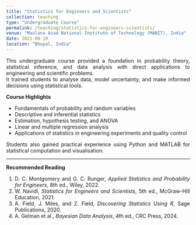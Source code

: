 ```yaml
---
title: "Statistics for Engineers and Scientists"
collection: teaching
type: "Undergraduate Course"
permalink: /teaching/statistics-for-engineers-scientists/
venue: "Maulana Azad National Institute of Technology (MANIT), India"
date: 2021-08-10
location: "Bhopal, India"
---
```


<div style="text-align:justify; text-justify:inter-word;" markdown="1">

This undergraduate course provided a foundation in probability theory, statistical inference, and data analysis with direct applications to engineering and scientific problems.  
It trained students to analyse data, model uncertainty, and make informed decisions using statistical tools.

**Course Highlights**
- Fundamentals of probability and random variables  
- Descriptive and inferential statistics 
- Estimation, hypothesis testing, and ANOVA  
- Linear and multiple regression analysis  
- Applications of statistics in engineering experiments and quality control

Students also gained practical experience using Python and MATLAB for statistical computation and visualisation.

---

**Recommended Reading**
1. D. C. Montgomery and G. C. Runger, *Applied Statistics and Probability for Engineers*, 8th ed., Wiley, 2022.  
2. W. Navidi, *Statistics for Engineers and Scientists*, 5th ed., McGraw-Hill Education, 2021.  
3. A. Field, J. Miles, and Z. Field, *Discovering Statistics Using R*, Sage Publications, 2020.  
4. A. Gelman et al., *Bayesian Data Analysis*, 4th ed., CRC Press, 2024.

</div>
